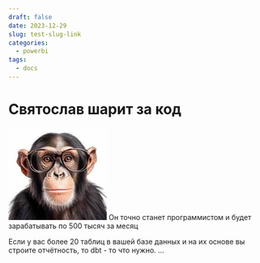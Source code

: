 ```yaml
---
draft: false
date: 2023-12-29
slug: test-slug-link
categories:
  - powerbi
tags:
  - docs
---
```

# Святослав шарит за код
![](_attachments/5306c2db654359c79a083316b88d11ae.png)
Он точно станет программистом и будет зарабатывать по 500 тысяч за месяц

<!-- more -->

Если у вас более 20 таблиц в вашей базе данных и на их основе вы строите отчётность, то dbt - то что нужно.
...